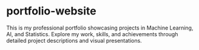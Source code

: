 # portfolio-website
This is my professional portfolio showcasing projects in Machine Learning, AI, and Statistics. Explore my work, skills, and achievements through detailed project descriptions and visual presentations.
